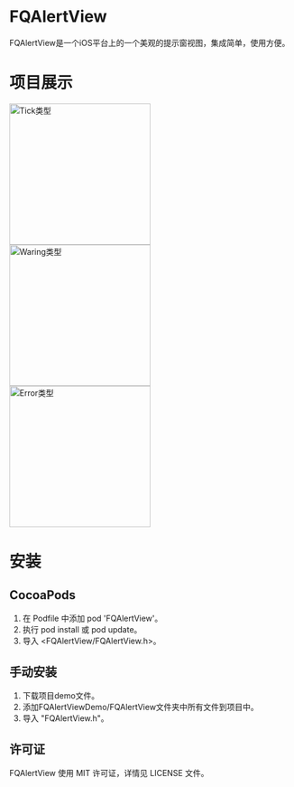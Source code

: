 # FQAlertView

FQAlertView是一个iOS平台上的一个美观的提示窗视图，集成简单，使用方便。

# 项目展示

<img src="http://7xt6ir.com1.z0.glb.clouddn.com/git/img/FQAlertViewTypeTick.png" width = "250" alt="Tick类型" style="margin-right:5"/><img src="http://7xt6ir.com1.z0.glb.clouddn.com/git/img/FQAlertViewTypeWaring.png" width = "250" alt="Waring类型" style="margin-right:5" /><img src="http://7xt6ir.com1.z0.glb.clouddn.com/git/img/FQAlertViewTypeError.png" width = "250" alt="Error类型" style="margin-right:5" />


# 安装
## CocoaPods

1. 在 Podfile 中添加 pod 'FQAlertView'。
2. 执行 pod install 或 pod update。
3. 导入 <FQAlertView/FQAlertView.h>。

## 手动安装
1. 下载项目demo文件。
2. 添加FQAlertViewDemo/FQAlertView文件夹中所有文件到项目中。
3. 导入 "FQAlertView.h"。

## 许可证
FQAlertView 使用 MIT 许可证，详情见 LICENSE 文件。

